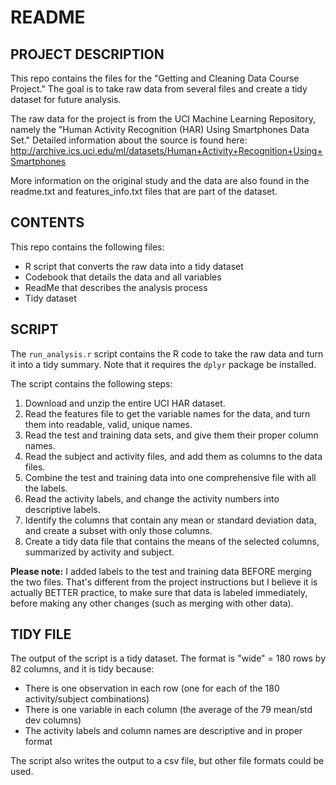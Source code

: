 # README

## PROJECT DESCRIPTION

This repo contains the files for the "Getting and Cleaning Data Course Project."  The goal is to take raw data from several files and create a tidy dataset for future analysis.

The raw data for the project is from the UCI Machine Learning Repository, namely the "Human Activity Recognition (HAR) Using Smartphones Data Set."  Detailed information about the source is found here:
<http://archive.ics.uci.edu/ml/datasets/Human+Activity+Recognition+Using+Smartphones>

More information on the original study and the data are also found in the readme.txt and features_info.txt files that are part of the dataset.

## CONTENTS

This repo contains the following files:

* R script that converts the raw data into a tidy dataset
* Codebook that details the data and all variables
* ReadMe that describes the analysis process
* Tidy dataset

## SCRIPT

The `run_analysis.r` script contains the R code to take the raw data and turn it into a tidy summary.  Note that it requires the `dplyr` package be installed.  

The script contains the following steps:

1. Download and unzip the entire UCI HAR dataset.
2. Read the features file to get the variable names for the data, and turn them into readable, valid, unique names.
3. Read the test and training data sets, and give them their proper column names.
4. Read the subject and activity files, and add them as columns to the data files.
5. Combine the test and training data into one comprehensive file with all the labels.
6. Read the activity labels, and change the activity numbers into descriptive labels.
7. Identify the columns that contain any mean or standard deviation data, and create a subset with only those columns.
8. Create a tidy data file that contains the means of the selected columns, summarized by activity and subject.

**Please note:**  I added labels to the test and training data BEFORE merging the two files.  That's different from the project instructions but I believe it is actually BETTER practice, to make sure that data is labeled immediately, before making any other changes (such as merging with other data).

## TIDY FILE

The output of the script is a tidy dataset.  The format is "wide" = 180 rows by 82 columns, and it is tidy because:
* There is one observation in each row (one for each of the 180 activity/subject combinations)
* There is one variable in each column (the average of the 79 mean/std dev columns)
* The activity labels and column names are descriptive and in proper format

The script also writes the output to a csv file, but other file formats could be used.
